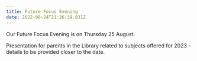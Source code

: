 ```yaml
---
title: Future Focus Evening
date: 2022-08-24T21:26:39.831Z
---
```

Our Future Focus Evening is on Thursday 25 August.

Presentation for parents in the Library related to subjects offered for 2023 – details to be provided closer to the date.